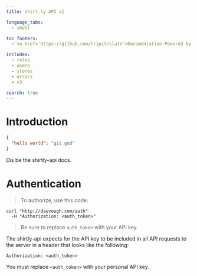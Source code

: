 ```yaml
---
title: shirt.ly API v1

language_tabs:
  - shell

toc_footers:
  - <a href='https://github.com/tripit/slate'>Documentation Powered by Slate</a>

includes:
  - roles
  - users
  - stores
  - errors
  - v3

search: true
---
```


# Introduction

```json
{
  "hello world": "git gud"
}
```

Dis be the shirtly-api docs.

# Authentication

> To authorize, use this code:

```shell
curl "http://dayvough.com/auth"
  -H "Authorization: <auth_token>"
```

> Be sure to replace `auth_token` with your API key.

The shirtly-api expects for the API key to be included in all API requests to the server in a header that looks like the following:

`Authorization: <auth_token>`

<aside class="notice">
You must replace <code>&lt;auth_token&gt;</code> with your personal API key.
</aside>



